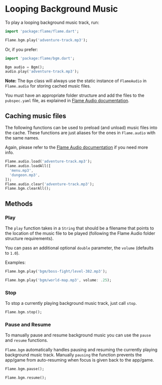 # Looping Background Music

To play a looping background music track, run:

```dart
import 'package:flame/flame.dart';

Flame.bgm.play('adventure-track.mp3');
```

Or, if you prefer:

```dart
import 'package:flame/bgm.dart';

Bgm audio = Bgm();
audio.play('adventure-track.mp3');
```

**Note:** The `Bgm` class will always use the static instance of `FlameAudio` in `Flame.audio` for storing cached music files.

You must have an appropriate folder structure and add the files to the `pubspec.yaml` file, as explained in [Flame Audio documentation](audio.md).

## Caching music files

The following functions can be used to preload (and unload) music files into the cache. These functions are just aliases for the ones in `Flame.audio` with the same names.

Again, please refer to the [Flame Audio documentation](audio.md) if you need more info.

```dart
Flame.audio.load('adventure-track.mp3');
Flame.audio.loadAll([
  'menu.mp3',
  'dungeon.mp3',
]);
Flame.audio.clear('adventure-track.mp3');
Flame.bgm.clearAll();
```

## Methods

### Play

The `play` function takes in a `String` that should be a filename that points to the location of the music file to be played (following the Flame Audio folder structure requirements).

You can pass an additional optional `double` parameter, the `volume` (defaults to `1.0`).

Examples:

```dart
Flame.bgm.play('bgm/boss-fight/level-382.mp3');
```

```dart
Flame.bgm.play('bgm/world-map.mp3', volume: .25);
```

### Stop

To stop a currently playing background music track, just call `stop`.

```dart
Flame.bgm.stop();
```

### Pause and Resume

To manually pause and resume background music you can use the `pause` and `resume` functions.

`Flame.bgm` automatically handles pausing and resuming the currently playing background music track. Manually `pausing` the function prevents the app/game from auto-resuming when focus is given back to the app/game.

```dart
Flame.bgm.pause();
```

```dart
Flame.bgm.resume();
```
